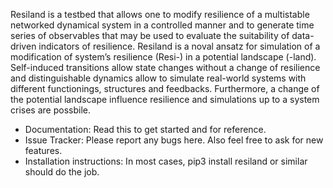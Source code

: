 Resiland is a testbed that allows one to modify resilience of a multistable networked dynamical system in a controlled manner and to generate time series of observables that may be used to evaluate the suitability of data-driven indicators of resilience. Resiland is a noval ansatz for simulation of a modification of system’s resilience (Resi-) in a potential landscape (-land). Self-induced transitions allow state changes without a change of resilience and distinguishable dynamics allow to simulate real-world systems with different functionings, structures and feedbacks. Furthermore, a change of the potential landscape influence resilience and simulations up to a system crises are possbile.

- Documentation: Read this to get started and for reference.
- Issue Tracker: Please report any bugs here. Also feel free to ask for new features.
- Installation instructions: In most cases, pip3 install resiland or similar should do the job.

